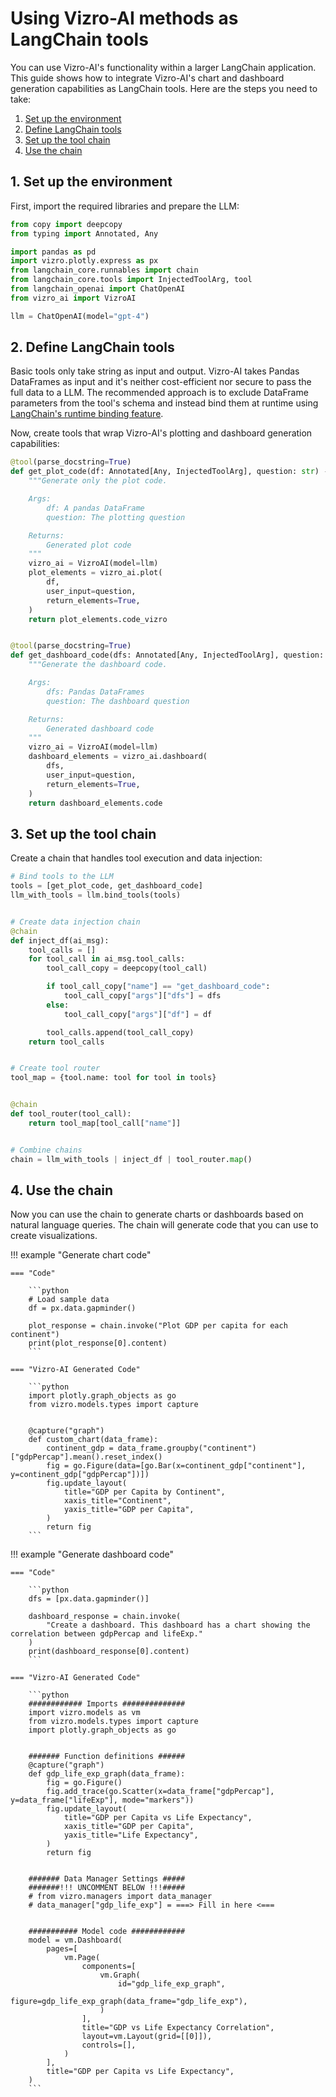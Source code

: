 # Using Vizro-AI methods as LangChain tools

You can use Vizro-AI's functionality within a larger LangChain application. This guide shows how to integrate Vizro-AI's chart and dashboard generation capabilities as LangChain tools. Here are the steps you need to take:

1. [Set up the environment](#1-set-up-the-environment)
1. [Define LangChain tools](#2-define-langchain-tools)
1. [Set up the tool chain](#3-set-up-the-tool-chain)
1. [Use the chain](#4-use-the-chain)

## 1. Set up the environment

First, import the required libraries and prepare the LLM:

```python
from copy import deepcopy
from typing import Annotated, Any

import pandas as pd
import vizro.plotly.express as px
from langchain_core.runnables import chain
from langchain_core.tools import InjectedToolArg, tool
from langchain_openai import ChatOpenAI
from vizro_ai import VizroAI

llm = ChatOpenAI(model="gpt-4")
```

## 2. Define LangChain tools

Basic tools only take string as input and output. Vizro-AI takes Pandas DataFrames as input and it's neither cost-efficient nor secure to pass the full data to a LLM. The recommended approach is to exclude DataFrame parameters from the tool's schema and instead bind them at runtime using [LangChain's runtime binding feature](https://python.langchain.com/v0.2/docs/how_to/tool_runtime/).

Now, create tools that wrap Vizro-AI's plotting and dashboard generation capabilities:

```python
@tool(parse_docstring=True)
def get_plot_code(df: Annotated[Any, InjectedToolArg], question: str) -> str:
    """Generate only the plot code.

    Args:
        df: A pandas DataFrame
        question: The plotting question

    Returns:
        Generated plot code
    """
    vizro_ai = VizroAI(model=llm)
    plot_elements = vizro_ai.plot(
        df,
        user_input=question,
        return_elements=True,
    )
    return plot_elements.code_vizro


@tool(parse_docstring=True)
def get_dashboard_code(dfs: Annotated[Any, InjectedToolArg], question: str) -> str:
    """Generate the dashboard code.

    Args:
        dfs: Pandas DataFrames
        question: The dashboard question

    Returns:
        Generated dashboard code
    """
    vizro_ai = VizroAI(model=llm)
    dashboard_elements = vizro_ai.dashboard(
        dfs,
        user_input=question,
        return_elements=True,
    )
    return dashboard_elements.code
```

## 3. Set up the tool chain

Create a chain that handles tool execution and data injection:

```python
# Bind tools to the LLM
tools = [get_plot_code, get_dashboard_code]
llm_with_tools = llm.bind_tools(tools)


# Create data injection chain
@chain
def inject_df(ai_msg):
    tool_calls = []
    for tool_call in ai_msg.tool_calls:
        tool_call_copy = deepcopy(tool_call)

        if tool_call_copy["name"] == "get_dashboard_code":
            tool_call_copy["args"]["dfs"] = dfs
        else:
            tool_call_copy["args"]["df"] = df

        tool_calls.append(tool_call_copy)
    return tool_calls


# Create tool router
tool_map = {tool.name: tool for tool in tools}


@chain
def tool_router(tool_call):
    return tool_map[tool_call["name"]]


# Combine chains
chain = llm_with_tools | inject_df | tool_router.map()
```

## 4. Use the chain

Now you can use the chain to generate charts or dashboards based on natural language queries. The chain will generate code that you can use to create visualizations.

!!! example "Generate chart code"

    === "Code"

        ```python
        # Load sample data
        df = px.data.gapminder()

        plot_response = chain.invoke("Plot GDP per capita for each continent")
        print(plot_response[0].content)
        ```

    === "Vizro-AI Generated Code"

        ```python
        import plotly.graph_objects as go
        from vizro.models.types import capture


        @capture("graph")
        def custom_chart(data_frame):
            continent_gdp = data_frame.groupby("continent")["gdpPercap"].mean().reset_index()
            fig = go.Figure(data=[go.Bar(x=continent_gdp["continent"], y=continent_gdp["gdpPercap"])])
            fig.update_layout(
                title="GDP per Capita by Continent",
                xaxis_title="Continent",
                yaxis_title="GDP per Capita",
            )
            return fig
        ```

!!! example "Generate dashboard code"

    === "Code"

        ```python
        dfs = [px.data.gapminder()]

        dashboard_response = chain.invoke(
            "Create a dashboard. This dashboard has a chart showing the correlation between gdpPercap and lifeExp."
        )
        print(dashboard_response[0].content)
        ```

    === "Vizro-AI Generated Code"

        ```python
        ############ Imports ##############
        import vizro.models as vm
        from vizro.models.types import capture
        import plotly.graph_objects as go


        ####### Function definitions ######
        @capture("graph")
        def gdp_life_exp_graph(data_frame):
            fig = go.Figure()
            fig.add_trace(go.Scatter(x=data_frame["gdpPercap"], y=data_frame["lifeExp"], mode="markers"))
            fig.update_layout(
                title="GDP per Capita vs Life Expectancy",
                xaxis_title="GDP per Capita",
                yaxis_title="Life Expectancy",
            )
            return fig


        ####### Data Manager Settings #####
        #######!!! UNCOMMENT BELOW !!!#####
        # from vizro.managers import data_manager
        # data_manager["gdp_life_exp"] = ===> Fill in here <===


        ########### Model code ############
        model = vm.Dashboard(
            pages=[
                vm.Page(
                    components=[
                        vm.Graph(
                            id="gdp_life_exp_graph",
                            figure=gdp_life_exp_graph(data_frame="gdp_life_exp"),
                        )
                    ],
                    title="GDP vs Life Expectancy Correlation",
                    layout=vm.Layout(grid=[[0]]),
                    controls=[],
                )
            ],
            title="GDP per Capita vs Life Expectancy",
        )
        ```
